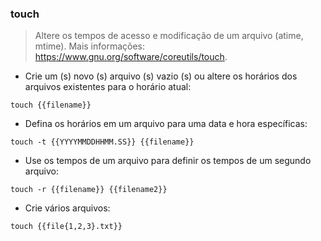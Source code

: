 ### touch

> Altere os tempos de acesso e modificação de um arquivo (atime, mtime).
> Mais informações: <https://www.gnu.org/software/coreutils/touch>.

- Crie um (s) novo (s) arquivo (s) vazio (s) ou altere os horários dos arquivos existentes para o horário atual:

`touch {{filename}}`

- Defina os horários em um arquivo para uma data e hora específicas:

`touch -t {{YYYYMMDDHHMM.SS}} {{filename}}`

- Use os tempos de um arquivo para definir os tempos de um segundo arquivo:

`touch -r {{filename}} {{filename2}}`

- Crie vários arquivos:

`touch {{file{1,2,3}.txt}}`
